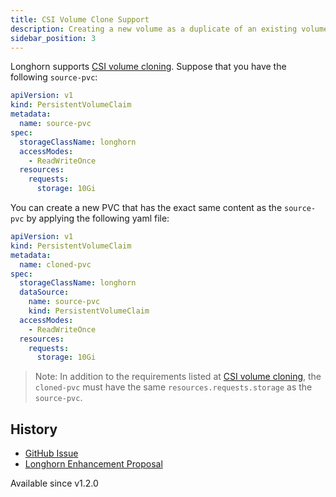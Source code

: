 ```yaml
---
title: CSI Volume Clone Support
description: Creating a new volume as a duplicate of an existing volume
sidebar_position: 3
---
```


<head>
  <link rel="canonical" href="https://main--longhornio-docusaurus.netlify.app/snapshots-and-backups/csi-volume-clone"/>
</head>

Longhorn supports [CSI volume cloning](https://kubernetes.io/docs/concepts/storage/volume-pvc-datasource/).
Suppose that you have the following `source-pvc`:
```yaml
apiVersion: v1
kind: PersistentVolumeClaim
metadata:
  name: source-pvc
spec:
  storageClassName: longhorn
  accessModes:
    - ReadWriteOnce
  resources:
    requests:
      storage: 10Gi
```
You can create a new PVC that has the exact same content as the `source-pvc` by applying the following yaml file:
```yaml
apiVersion: v1
kind: PersistentVolumeClaim
metadata:
  name: cloned-pvc
spec:
  storageClassName: longhorn
  dataSource:
    name: source-pvc
    kind: PersistentVolumeClaim
  accessModes:
    - ReadWriteOnce
  resources:
    requests:
      storage: 10Gi
```

> Note:
> In addition to the requirements listed at [CSI volume cloning](https://kubernetes.io/docs/concepts/storage/volume-pvc-datasource/),
> the `cloned-pvc` must have the same `resources.requests.storage` as the `source-pvc`.

## History
- [GitHub Issue](https://github.com/longhorn/longhorn/issues/1815)
- [Longhorn Enhancement Proposal](https://github.com/longhorn/longhorn/pull/2864)

Available since v1.2.0
